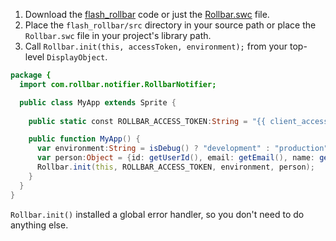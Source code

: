 1. Download the [flash_rollbar](https://github.com/rollbar/flash_rollbar/tree/master/src) code or just the [Rollbar.swc](https://github.com/rollbar/flash_rollbar/blob/master/build/swc/Rollbar.swc) file.
2. Place the ```flash_rollbar/src``` directory in your source path or place the ```Rollbar.swc``` file in your project's library path.
3. Call ```Rollbar.init(this, accessToken, environment);``` from your top-level ```DisplayObject```.

```actionscript
package {
  import com.rollbar.notifier.RollbarNotifier;

  public class MyApp extends Sprite {
    
    public static const ROLLBAR_ACCESS_TOKEN:String = "{{ client_access_token }}";

    public function MyApp() {
      var environment:String = isDebug() ? "development" : "production";
      var person:Object = {id: getUserId(), email: getEmail(), name: getName()};  // optional
      Rollbar.init(this, ROLLBAR_ACCESS_TOKEN, environment, person);
    }
  }
}
```

```Rollbar.init()``` installed a global error handler, so you don't need to do anything else.

